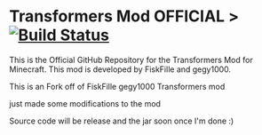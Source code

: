 # Transformers Mod OFFICIAL > [![Build Status](https://travis-ci.org/FiskFille/TransformersMod.svg?branch=master)](https://travis-ci.org/FiskFille/TransformersMod)

This is the Official GitHub Repository for the Transformers Mod for Minecraft. 
This mod is developed by FiskFille and gegy1000. 

This is an Fork off of FiskFille gegy1000 Transformers mod 
 
just made some modifications to the mod

Source code will be release and the jar soon once I'm done :)
